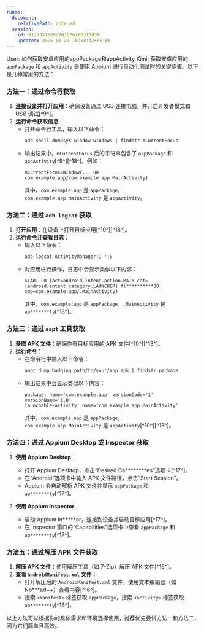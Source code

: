 ```yaml
---
runme:
  document:
    relativePath: note.md
  session:
    id: 01JJ3X70ERZ7NJCPG7EE3T005N
    updated: 2025-01-23 16:58:42+08:00
---
```


User: 如何获取安卓应用的appPackage和appActivity
Kimi: 获取安卓应用的 `appPackage` 和 `appActivity` 是使用 Appium 进行自动化测试时的关键步骤。以下是几种常用的方法：

### 方法一：通过命令行获取
1. **连接设备并打开应用**：确保设备通过 USB 连接电脑，并开启开发者模式和 USB 调试[^9^]。
2. **运行命令获取信息**：
   - 打开命令行工具，输入以下命令：
     ```bash
     adb shell dumpsys window windows | findstr mCurrentFocus
     ```
   - 输出结果中，`mCurrentFocus` 后的字符串包含了 `appPackage` 和 `appActivity`[^9^][^18^]。例如：
     ```
     mCurrentFocus=Window{... u0 com.example.app/com.example.app.MainActivity}
     ```
     其中，`com.example.app` 是 `appPackage`，`com.example.app.MainActivity` 是 `appActivity`。

### 方法二：通过 `adb logcat` 获取
1. **打开应用**：在设备上打开目标应用[^10^][^18^]。
2. **运行命令并查看日志**：
   - 输入以下命令：
     ```bash
     adb logcat ActivityManager:I *:S
     ```
   - 对应用进行操作，日志中会显示类似以下内容：
     ```
     START u0 {act=android.intent.action.MAIN cat=[android.intent.category.LAUNCHER] fl**********00 cmp=com.example.app/.MainActivity}
     ```
     其中，`com.example.app` 是 `appPackage`，`.MainActivity` 是 `ap*******ty`[^18^]。

### 方法三：通过 `aapt` 工具获取
1. **获取 APK 文件**：确保你有目标应用的 APK 文件[^10^][^13^]。
2. **运行命令**：
   - 在命令行中输入以下命令：
     ```bash
     aapt dump badging path/to/your/app.apk | findstr package
     ```
   - 输出结果中会显示类似以下内容：
     ```
     package: name='com.example.app' versionCode='1' versionName='1.0'
     launchable-activity: name='com.example.app.MainActivity'
     ```
     其中，`com.example.app` 是 `appPackage`，`com.example.app.MainActivity` 是 `appActivity`[^10^][^13^]。

### 方法四：通过 Appium Desktop 或 Inspector 获取
1. **使用 Appium Desktop**：
   - 打开 Appium Desktop，点击“Desired Ca********es”选项卡[^17^]。
   - 在“Android”选项卡中输入 APK 文件路径，点击“Start Session”。
   - Appium 会自动解析 APK 文件并显示 `appPackage` 和 `ap*******ty`[^17^]。

2. **使用 Appium Inspector**：
   - 启动 Appium In*****or，连接到设备并启动目标应用[^17^]。
   - 在 Inspector 窗口的“Capabilities”选项卡中查看 `appPackage` 和 `ap*******ty`[^17^]。

### 方法五：通过解压 APK 文件获取
1. **解压 APK 文件**：使用解压工具（如 7-Zip）解压 APK 文件[^16^]。
2. **查看 `AndroidManifest.xml` 文件**：
   - 打开解压后的 `AndroidManifest.xml` 文件，使用文本编辑器（如 No***ad++）查看内容[^16^]。
   - 搜索 `<manifest>` 标签获取 `appPackage`，搜索 `<activity>` 标签获取 `ap*******ty`[^16^]。

以上方法可以根据你的具体需求和环境选择使用，推荐优先尝试方法一和方法二，因为它们简单且高效。